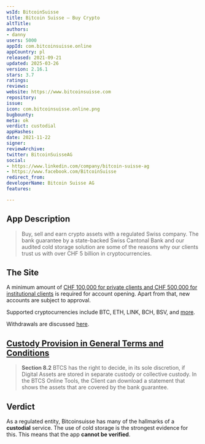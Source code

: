 ```yaml
---
wsId: BitcoinSuisse
title: Bitcoin Suisse – Buy Crypto
altTitle: 
authors:
- danny
users: 5000
appId: com.bitcoinsuisse.online
appCountry: pl
released: 2021-09-21
updated: 2025-03-26
version: 2.16.1
stars: 3.7
ratings: 
reviews: 
website: https://www.bitcoinsuisse.com
repository: 
issue: 
icon: com.bitcoinsuisse.online.png
bugbounty: 
meta: ok
verdict: custodial
appHashes: 
date: 2021-11-22
signer: 
reviewArchive: 
twitter: BitcoinSuisseAG
social:
- https://www.linkedin.com/company/bitcoin-suisse-ag
- https://www.facebook.com/BitcoinSuisse
redirect_from: 
developerName: Bitcoin Suisse AG
features: 

---
```


## App Description

> Buy, sell and earn crypto assets with a regulated Swiss company. The bank guarantee by a state-backed Swiss Cantonal Bank and our audited cold storage solution are some of the reasons why our clients trust us with over CHF 5 billion in cryptocurrencies.

## The Site

A minimum amount of [CHF 100,000 for private clients and CHF 500,000 for institutional clients](https://www.bitcoinsuisse.com/news/standing-up-for-our-clients-in-times-of-unprecedented-market-growth) is required for account opening. Apart from that, new accounts are subject to approval. 

Supported cryptocurrencies include BTC, ETH, LINK, BCH, BSV, and [more](https://support.bitcoinsuisse.com/hc/en-us/articles/360007110179-Which-crypto-assets-can-I-deposit-).

Withdrawals are discussed [here](https://support.bitcoinsuisse.com/hc/en-us/articles/360007023160-How-do-I-add-an-external-crypto-address-for-withdrawals-).

## [Custody Provision in General Terms and Conditions](https://files.bitcoinsuisse.com/assets/pdf/20211001_GTC.pdf)

> **Section 8.2** BTCS has the right to decide, in its sole discretion, if Digital Assets are stored in separate custody or collective custody. In the BTCS Online Tools, the Client can download a statement that shows the assets that are covered by the bank guarantee.

## Verdict

As a regulated entity, Bitcoinsuisse has many of the hallmarks of a **custodial** service. The use of cold storage is the strongest evidence for this. This means that the app **cannot be verified**. 



